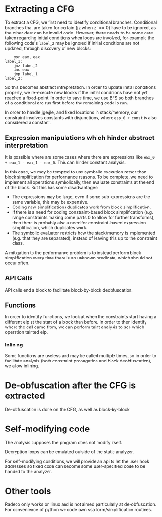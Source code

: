 # Extracting a CFG
To extract a CFG, we first need to identify conditional branches. Conditional branches that are taken for certain (jz when zf == 0) have to be ignored, as the other dest can be invalid code. However, there needs to be some care taken regarding initial conditions when loops are involved, for-example the following code's `label_2` may be ignored if initial conditions are not updated, through discovery of new blocks:

        xor eax, eax
    label_1:
        jnz label_2
        inc eax
        jmp label_1
    label_2:

So this becomes abstract intrepretation. In order to update initial conditions properly, we re-execute new blocks if the initial conditions have not yet reached a fixed-point. In order to save time, we use BFS so both branches of a conditional are run first before the remaining code is run.

In order to handle jge/jle, and fixed locations in stack/memory, our constraint involves constants with disjunctions, where `esp_0 + const` is also considered a constant.

## Expression manipulations which hinder abstract interpretation
It is possible where are some cases where there are expressions like `eax_0 + eax_1 - eax_1 - eax_0`. This can hinder constant analysis.

In this case, we may be tempted to use symbolic execution rather than block simplification for performance reasons. To be complete, we need to implement all operations symbolically, then evaluate constraints at the end of the block. But this has some disadvantages:

- The expressions may be large, even if some sub-expressions are the same variable, this may be expensive.
- Coding new simplifications duplicates work from block simplification.
- If there is a need for coding constraint-based block simplification (e.g. range constraints making some parts 0 to allow for further transforms), then there is probably also a need for constraint-based expression simplification, which duplicates work.
- The symbolic evaluator restricts how the stack/memory is implemented (e.g. that they are separated), instead of leaving this up to the constraint class.

A mitigation to the performance problem is to instead perform block simplification every time there is an unknown predicate, which should not occur often.

## API Calls
API calls end a block to facilitate block-by-block deobfuscation.

## Functions
In order to identify functions, we look at when the constraints start having a different eip at the start of a block than before. In order to then identify where the call came from, we can perform taint analysis to see which operation tainted eip.

### Inlining
Some functions are useless and may be called multiple times, so in order to facilitate analysis (both constraint propagation and block deobfuscation), we allow inlining.

# De-obfuscation after the CFG is extracted
De-obfuscation is done on the CFG, as well as block-by-block.

# Self-modifying code
The analysis supposes the program does not modify itself.

Decryption loops can be emulated outside of the static analyzer.

For self-modifying conditions, we will provide an api to let the user hook addresses so fixed code can become some user-specified code to be handed to the analyzer.

# Other tools
Radeco only works on linux and is not aimed particularly at de-obfuscation. For convenience of python we code own ssa form/simplification routines.
